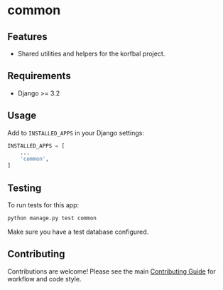 <!-- Badges: Uncomment and update as needed -->
<!--
![Build Status](https://img.shields.io/github/workflow/status/butros10games/MonoRepo/CI)
![Coverage](https://img.shields.io/codecov/c/github/butros10games/MonoRepo)
![License](https://img.shields.io/github/license/butros10games/MonoRepo)
-->

# common

## Features
- Shared utilities and helpers for the korfbal project.

## Requirements
- Django >= 3.2

## Usage
Add to `INSTALLED_APPS` in your Django settings:
```python
INSTALLED_APPS = [
    ...
    'common',
]
```

## Testing
To run tests for this app:
```bash
python manage.py test common
```
Make sure you have a test database configured.

## Contributing
Contributions are welcome! Please see the main [Contributing Guide](../../../../../../docs/contributing.md) for workflow and code style.

<!-- Optionally add a screenshot or architecture diagram here -->
